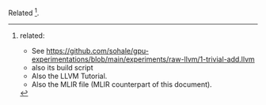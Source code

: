 
Related [^footnote1].
[^footnote1]:
    related:
    * See https://github.com/sohale/gpu-experimentations/blob/main/experiments/raw-llvm/1-trivial-add.llvm
    * also its build script
    * Also the LLVM Tutorial.
    * Also the MLIR file (MLIR counterpart of this document).
